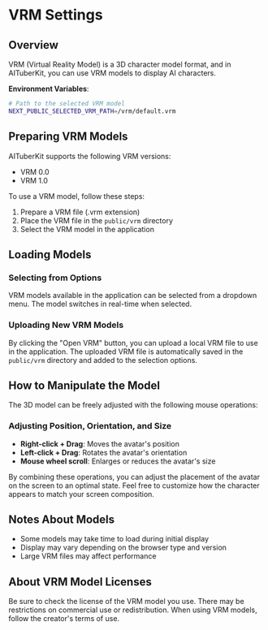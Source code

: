 # VRM Settings

## Overview

VRM (Virtual Reality Model) is a 3D character model format, and in AITuberKit, you can use VRM models to display AI characters.

**Environment Variables**:

```bash
# Path to the selected VRM model
NEXT_PUBLIC_SELECTED_VRM_PATH=/vrm/default.vrm
```

## Preparing VRM Models

AITuberKit supports the following VRM versions:

- VRM 0.0
- VRM 1.0

To use a VRM model, follow these steps:

1. Prepare a VRM file (.vrm extension)
2. Place the VRM file in the `public/vrm` directory
3. Select the VRM model in the application

## Loading Models

### Selecting from Options

VRM models available in the application can be selected from a dropdown menu. The model switches in real-time when selected.

### Uploading New VRM Models

By clicking the "Open VRM" button, you can upload a local VRM file to use in the application. The uploaded VRM file is automatically saved in the `public/vrm` directory and added to the selection options.

## How to Manipulate the Model

The 3D model can be freely adjusted with the following mouse operations:

### Adjusting Position, Orientation, and Size

- **Right-click + Drag**: Moves the avatar's position
- **Left-click + Drag**: Rotates the avatar's orientation
- **Mouse wheel scroll**: Enlarges or reduces the avatar's size

By combining these operations, you can adjust the placement of the avatar on the screen to an optimal state. Feel free to customize how the character appears to match your screen composition.

## Notes About Models

- Some models may take time to load during initial display
- Display may vary depending on the browser type and version
- Large VRM files may affect performance

## About VRM Model Licenses

Be sure to check the license of the VRM model you use. There may be restrictions on commercial use or redistribution. When using VRM models, follow the creator's terms of use.
